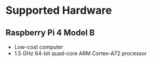 # Supported Hardware

## Raspberry Pi 4 Model B

* Low-cost computer
* 1.5 GHz 64-bit quad-core ARM Cortex-A72 processor
